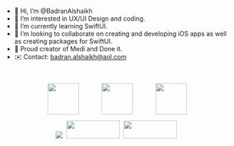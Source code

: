 - 👋 Hi, I’m @BadranAlshaikh
- 👀 I’m interested in UX/UI Design and coding.
- 🌱 I’m currently learning SwiftUI.
- 💞️ I’m looking to collaborate on creating and developing iOS apps as well as creating packages for SwiftUI.
- 💪 Proud creator of Medi and Done it.
- ✉️ Contact: badran.alshaikh@aol.com

&nbsp;
&nbsp;
&nbsp;
&nbsp;


<p align="center">&nbsp;<a href="https://apps.apple.com/sa/app/meditrack/id6480352470"><img style="vertical-align: middle; width: 70px;" src="https://github.com/BadranAlshaikh/BadranAlshaikh/assets/141728934/ca42fb5c-fab5-4d2d-a705-09bf7e73cb88" /></a> &nbsp; &nbsp; &nbsp; &nbsp; &nbsp; &nbsp; <a href="https://apps.apple.com/de/app/medi/id6470666324?l=en-GB"><img style="vertical-align: middle; width: 70px;" src="https://github.com/BadranAlshaikh/BadranAlshaikh/assets/141728934/9068bffb-479b-42fa-8de8-206de2faa781" /></a> &nbsp; &nbsp; &nbsp; &nbsp; &nbsp; &nbsp; <a href="https://apps.apple.com/de/app/done-it/id6458876802?l=en-GB"><img style="vertical-align: middle; width: 70px;" src="https://github.com/BadranAlshaikh/BadranAlshaikh/assets/141728934/81c86ce1-ea99-44f4-850e-22b8aa557070" /></a></p>

<p align="center"><a href="https://apps.apple.com/sa/app/meditrack/id6480352470"><img src="https://github.com/BadranAlshaikh/BadranAlshaikh/assets/141728934/a6ed1547-4502-4c7f-8e34-c9acffc64816" /></a>&nbsp;&nbsp;<a href="https://apps.apple.com/de/app/medi/id6470666324?l=en-GB"><img style="height: 40px; width: 120px;" src="https://github.com/BadranAlshaikh/BadranAlshaikh/assets/141728934/a6ed1547-4502-4c7f-8e34-c9acffc64816" /></a>&nbsp; <a href="https://apps.apple.com/de/app/done-it/id6458876802?l=en-GB"><img style="height: 40px; width: 120px;" src="https://github.com/BadranAlshaikh/BadranAlshaikh/assets/141728934/a6ed1547-4502-4c7f-8e34-c9acffc64816" /></a></p>
<p>&nbsp;</p>



